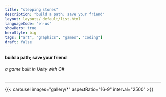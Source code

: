 ```yaml
---
title: "stepping stones"
description: "build a path; save your friend"
layout: layouts/_default/list.html
languageCode: "en-us"
showHero: true
heroStyle: big
tags: ["art", "graphics", "games", "coding"]
draft: false
---
```

#### build a path; save your friend
###### a game built in Unity with C#
---

{{< carousel images="gallery/*" aspectRatio="16-9" interval="2500" >}}
